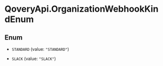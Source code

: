 # QoveryApi.OrganizationWebhookKindEnum

## Enum


* `STANDARD` (value: `"STANDARD"`)

* `SLACK` (value: `"SLACK"`)


